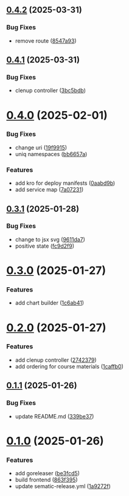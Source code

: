 ## [0.4.2](https://github.com/Ivanhahanov/learnops/compare/v0.4.1...v0.4.2) (2025-03-31)


### Bug Fixes

* remove route ([8547a93](https://github.com/Ivanhahanov/learnops/commit/8547a937138dfe73a62fc27e28bb1ff72d7717bd))

## [0.4.1](https://github.com/Ivanhahanov/learnops/compare/v0.4.0...v0.4.1) (2025-03-31)


### Bug Fixes

* clenup controller ([3bc5bdb](https://github.com/Ivanhahanov/learnops/commit/3bc5bdb9160f6dd913bdcd60071f6f39ed3ab46e))

# [0.4.0](https://github.com/Ivanhahanov/learnops/compare/v0.3.1...v0.4.0) (2025-02-01)


### Bug Fixes

* change uri ([19f9915](https://github.com/Ivanhahanov/learnops/commit/19f9915c32a8c3bc9a2adbb5eeb32dfbffabeade))
* uniq namespaces ([bb6657a](https://github.com/Ivanhahanov/learnops/commit/bb6657a9db4cc7ed4df2cbe7c1ee75cb4ca24240))


### Features

* add kro for deploy manifests ([0aabd9b](https://github.com/Ivanhahanov/learnops/commit/0aabd9be8d056c33589029aad4e74563ef2e4080))
* add service map ([7a07231](https://github.com/Ivanhahanov/learnops/commit/7a0723193719efacb8c73f8cdf83bc30c4446b11))

## [0.3.1](https://github.com/Ivanhahanov/learnops/compare/v0.3.0...v0.3.1) (2025-01-28)


### Bug Fixes

* change to jsx svg ([9611da7](https://github.com/Ivanhahanov/learnops/commit/9611da75fe104ead0a466ec90a5d902e0f65ef5d))
* positive state ([fc9d2f9](https://github.com/Ivanhahanov/learnops/commit/fc9d2f982313b3af5cc7b13efcd74b62dd64bb27))

# [0.3.0](https://github.com/Ivanhahanov/learnops/compare/v0.2.0...v0.3.0) (2025-01-27)


### Features

* add chart builder ([1c6ab41](https://github.com/Ivanhahanov/learnops/commit/1c6ab41007c6a6a05156ac446cf34c6407dfba83))

# [0.2.0](https://github.com/Ivanhahanov/learnops/compare/v0.1.1...v0.2.0) (2025-01-27)


### Features

* add clenup controller ([2742379](https://github.com/Ivanhahanov/learnops/commit/274237933e7b1b115ab93ce7bcc807d6f1a56c14))
* add ordering for course materials ([1caffb0](https://github.com/Ivanhahanov/learnops/commit/1caffb0119f0ece46fe2945b71d08561c02dccae))

## [0.1.1](https://github.com/Ivanhahanov/learnops/compare/v0.1.0...v0.1.1) (2025-01-26)


### Bug Fixes

* update README.md ([339be37](https://github.com/Ivanhahanov/learnops/commit/339be37d0c7dd52de1aa203a1f10cd2989d07b3f))

# [0.1.0](https://github.com/Ivanhahanov/learnops/compare/v0.0.0...v0.1.0) (2025-01-26)


### Features

* add goreleaser ([be3fcd5](https://github.com/Ivanhahanov/learnops/commit/be3fcd5a0427bf4fed137c83225ad4e280337d91))
* build frontend ([863f395](https://github.com/Ivanhahanov/learnops/commit/863f395b8c278c9e5592e9ec60b20e6c0991dd35))
* update sematic-release.yml ([1a9272f](https://github.com/Ivanhahanov/learnops/commit/1a9272f08e13ca38aa48e6d689190afc8a994edf))
